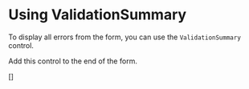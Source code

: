 Using ValidationSummary
=======================
To display all errors from the form, you can use the `ValidationSummary` control.

Add this control to the end of the form.

[<sample Correct="../samples/UsingValidationSummaryCorrect.dothtml"
         Incorrect="../samples/UsingValidationSummaryIncorrect.dothtml"
         Validator="Lesson4Step8Validator" />]